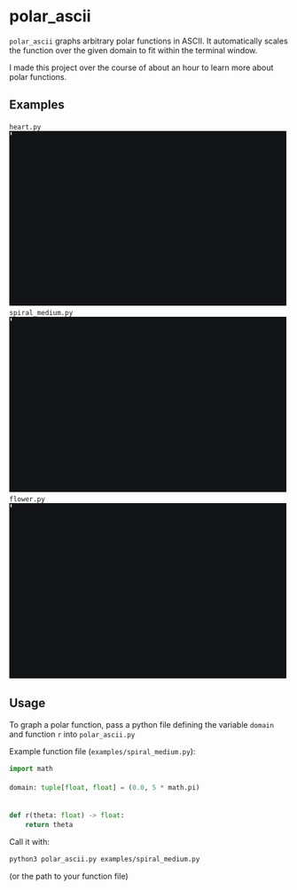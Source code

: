 # polar_ascii

`polar_ascii` graphs arbitrary polar functions in ASCII. It automatically scales the function over the given domain to fit within the terminal window.

I made this project over the course of about an hour to learn more about polar functions.


## Examples
`heart.py`
<br>
<img alt="Heart Example" src="demos/heart.gif" width="500px">
<br>
`spiral_medium.py`
<br>
<img alt="Spiral Medium Example" src="demos/spiral_medium.gif" width="500px">
<br>
`flower.py`
<br>
<img alt="Flower Example" src="demos/flower.gif" width="500px">
<br>

## Usage

To graph a polar function, pass a python file defining the variable `domain` and function `r` into `polar_ascii.py`

Example function file (`examples/spiral_medium.py`):
```python
import math

domain: tuple[float, float] = (0.0, 5 * math.pi)


def r(theta: float) -> float:
    return theta
```

Call it with:
```zsh
python3 polar_ascii.py examples/spiral_medium.py
```
(or the path to your function file)
